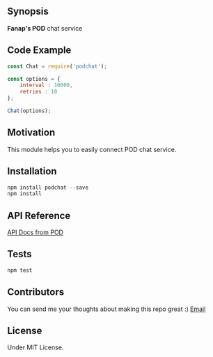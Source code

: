 ## Synopsis

**Fanap's POD** chat service

## Code Example

```javascript
const Chat = require('podchat');

const options = {
	interval : 10000,
	retries : 10
};

Chat(options);

```

## Motivation

This module helps you to easily connect POD chat service.

## Installation

```javascript
npm install podchat --save
npm install
```

## API Reference

[API Docs from POD](http://www.fanapium.com)

## Tests

```javascript
npm test
```

## Contributors

You can send me your thoughts about making this repo great :)
[Email](masoudmanson@gmail.com)

## License

Under MIT License.
